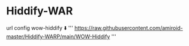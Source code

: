# Hiddify-WAR

url config wow-hiddify ⬇️
'''
https://raw.githubusercontent.com/amiroid-master/Hiddify-WARP/main/WOW-Hiddify
'''
